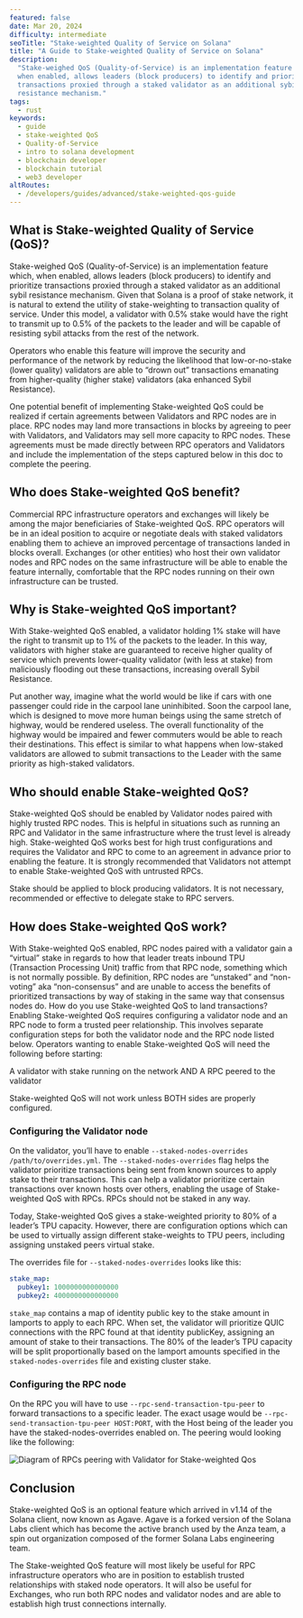 ```yaml
---
featured: false
date: Mar 20, 2024
difficulty: intermediate
seoTitle: "Stake-weighted Quality of Service on Solana"
title: "A Guide to Stake-weighted Quality of Service on Solana"
description:
  "Stake-weighed QoS (Quality-of-Service) is an implementation feature which,
  when enabled, allows leaders (block producers) to identify and prioritize
  transactions proxied through a staked validator as an additional sybil
  resistance mechanism."
tags:
  - rust
keywords:
  - guide
  - stake-weighted QoS
  - Quality-of-Service
  - intro to solana development
  - blockchain developer
  - blockchain tutorial
  - web3 developer
altRoutes:
  - /developers/guides/advanced/stake-weighted-qos-guide
---
```


## What is Stake-weighted Quality of Service (QoS)?

Stake-weighed QoS (Quality-of-Service) is an implementation feature which, when
enabled, allows leaders (block producers) to identify and prioritize
transactions proxied through a staked validator as an additional sybil
resistance mechanism. Given that Solana is a proof of stake network, it is
natural to extend the utility of stake-weighting to transaction quality of
service. Under this model, a validator with 0.5% stake would have the right to
transmit up to 0.5% of the packets to the leader and will be capable of
resisting sybil attacks from the rest of the network.

Operators who enable this feature will improve the security and performance of
the network by reducing the likelihood that low-or-no-stake (lower quality)
validators are able to “drown out” transactions emanating from higher-quality
(higher stake) validators (aka enhanced Sybil Resistance).

One potential benefit of implementing Stake-weighted QoS could be realized if
certain agreements between Validators and RPC nodes are in place. RPC nodes may
land more transactions in blocks by agreeing to peer with Validators, and
Validators may sell more capacity to RPC nodes. These agreements must be made
directly between RPC operators and Validators and include the implementation of
the steps captured below in this doc to complete the peering.

## Who does Stake-weighted QoS benefit?

Commercial RPC infrastructure operators and exchanges will likely be among the
major beneficiaries of Stake-weighted QoS. RPC operators will be in an ideal
position to acquire or negotiate deals with staked validators enabling them to
achieve an improved percentage of transactions landed in blocks overall.
Exchanges (or other entities) who host their own validator nodes and RPC nodes
on the same infrastructure will be able to enable the feature internally,
comfortable that the RPC nodes running on their own infrastructure can be
trusted.

## Why is Stake-weighted QoS important?

With Stake-weighted QoS enabled, a validator holding 1% stake will have the
right to transmit up to 1% of the packets to the leader. In this way, validators
with higher stake are guaranteed to receive higher quality of service which
prevents lower-quality validator (with less at stake) from maliciously flooding
out these transactions, increasing overall Sybil Resistance.

Put another way, imagine what the world would be like if cars with one passenger
could ride in the carpool lane uninhibited. Soon the carpool lane, which is
designed to move more human beings using the same stretch of highway, would be
rendered useless. The overall functionality of the highway would be impaired and
fewer commuters would be able to reach their destinations. This effect is
similar to what happens when low-staked validators are allowed to submit
transactions to the Leader with the same priority as high-staked validators.

## Who should enable Stake-weighted QoS?

Stake-weighted QoS should be enabled by Validator nodes paired with highly
trusted RPC nodes. This is helpful in situations such as running an RPC and
Validator in the same infrastructure where the trust level is already high.
Stake-weighted QoS works best for high trust configurations and requires the
Validator and RPC to come to an agreement in advance prior to enabling the
feature. It is strongly recommended that Validators not attempt to enable
Stake-weighted QoS with untrusted RPCs.

Stake should be applied to block producing validators. It is not necessary,
recommended or effective to delegate stake to RPC servers.

## How does Stake-weighted QoS work?

With Stake-weighted QoS enabled, RPC nodes paired with a validator gain a
“virtual” stake in regards to how that leader treats inbound TPU (Transaction
Processing Unit) traffic from that RPC node, something which is not normally
possible. By definition, RPC nodes are “unstaked” and “non-voting” aka
“non-consensus” and are unable to access the benefits of prioritized
transactions by way of staking in the same way that consensus nodes do. How do
you use Stake-weighted QoS to land transactions? Enabling Stake-weighted QoS
requires configuring a validator node and an RPC node to form a trusted peer
relationship. This involves separate configuration steps for both the validator
node and the RPC node listed below. Operators wanting to enable Stake-weighted
QoS will need the following before starting:

A validator with stake running on the network AND A RPC peered to the validator

Stake-weighted QoS will not work unless BOTH sides are properly configured.

### Configuring the Validator node

On the validator, you’ll have to enable
`--staked-nodes-overrides /path/to/overrides.yml`. The
`--staked-nodes-overrides` flag helps the validator prioritize transactions
being sent from known sources to apply stake to their transactions. This can
help a validator prioritize certain transactions over known hosts over others,
enabling the usage of Stake-weighted QoS with RPCs. RPCs should not be staked in
any way.

Today, Stake-weighted QoS gives a stake-weighted priority to 80% of a leader’s
TPU capacity. However, there are configuration options which can be used to
virtually assign different stake-weights to TPU peers, including assigning
unstaked peers virtual stake.

The overrides file for `--staked-nodes-overrides` looks like this:

```yml
stake_map:
  pubkey1: 1000000000000000
  pubkey2: 4000000000000000
```

`stake_map` contains a map of identity public key to the stake amount in
lamports to apply to each RPC. When set, the validator will prioritize QUIC
connections with the RPC found at that identity publicKey, assigning an amount
of stake to their transactions. The 80% of the leader’s TPU capacity will be
split proportionally based on the lamport amounts specified in the
`staked-nodes-overrides` file and existing cluster stake.

### Configuring the RPC node

On the RPC you will have to use `--rpc-send-transaction-tpu-peer` to forward
transactions to a specific leader. The exact usage would be
`--rpc-send-transaction-tpu-peer HOST:PORT`, with the Host being of the leader
you have the staked-nodes-overrides enabled on. The peering would looking like
the following:

![Diagram of RPCs peering with Validator for Stake-weighted Qos](/assets/guides/stake-weighted-qos-guide/peered-RPCs-guide.png)

## Conclusion

Stake-weighted QoS is an optional feature which arrived in v1.14 of the Solana
client, now known as Agave. Agave is a forked version of the Solana Labs client
which has become the active branch used by the Anza team, a spin out
organization composed of the former Solana Labs engineering team.

The Stake-weighted QoS feature will most likely be useful for RPC infrastructure
operators who are in position to establish trusted relationships with staked
node operators. It will also be useful for Exchanges, who run both RPC nodes and
validator nodes and are able to establish high trust connections internally.
